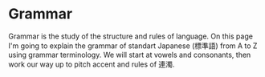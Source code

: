 # Grammar

Grammar is the study of the structure and rules of language. On this page I'm going to explain the grammar of standart Japanese (標準語) from A to Z using grammar terminology. We will start at vowels and consonants, then work our way up to pitch accent and rules of 連濁.
